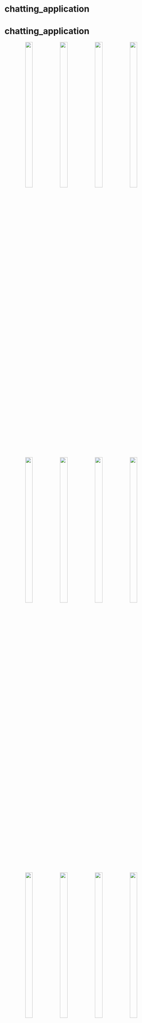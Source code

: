 # chatting_application

# chatting_application

<div align = "center">
 
    
  <img src = "https://github.com/user-attachments/assets/59d1bec7-54a8-4dbb-96be-26e6ff426ace"  height=35% width=22%  />
   <img src = "https://github.com/user-attachments/assets/9cd21139-9ae2-479e-b7d8-d1755d7db3ae"  height=35% width=22%  />
    <img src = "https://github.com/user-attachments/assets/37b14c9e-ddc7-49bb-ab3e-5efc83887f46"  height=35% width=22%  />
     <img src = "https://github.com/user-attachments/assets/8002a10e-ea9a-4e1c-8fb5-1176bd77670a"  height=35% width=22%  />
  
   <img src = "https://github.com/user-attachments/assets/ba4e8e12-ca54-419e-a569-802bc3bf752b"  height=35% width=22%  />
    <img src = "https://github.com/user-attachments/assets/b011fdcf-5f54-494d-b501-f73efc1c2a62"  height=35% width=22%  />
     
  
  
   <img src = "https://github.com/user-attachments/assets/a3753fc6-09a1-4527-995c-f4d16d8f888f"  height=35% width=22%  />
   <img src = "https://github.com/user-attachments/assets/44b16f0b-66b7-4363-9972-ec8d2cb038d2"  height=35% width=22%  />
   <img src = "https://github.com/user-attachments/assets/6665688f-7e67-47cc-937c-3f4dd005de56"  height=35% width=22%  />
    <img src = "https://github.com/user-attachments/assets/7daf8080-1803-4f8f-b66f-5d1fe515ae0c"  height=35% width=22%  />
   <img src = "https://github.com/user-attachments/assets/d6c5e972-5bf9-4d14-ba04-e25afba925a1"  height=35% width=22%  />
   <img src = "https://github.com/user-attachments/assets/a295c959-a5df-4e37-8224-23352c8f8138"  height=35% width=22%  />
   <img src = "https://github.com/user-attachments/assets/7f896b81-af0b-476c-a0ae-7278b8b7b8de"  height=35% width=22%  />
    <img src = "https://github.com/user-attachments/assets/a20958b3-4820-44f7-a3eb-976ea9dddd77"  height=35% width=22%  />
    <img src = "https://github.com/user-attachments/assets/6e41e523-6bcf-43ff-ba92-b4384912e23b"  height=35% width=22%  />
    <img src = "https://github.com/user-attachments/assets/dc6ac8ad-528b-44fc-bbdd-82dfe42c05dc"  height=35% width=22%  />




















</div>
